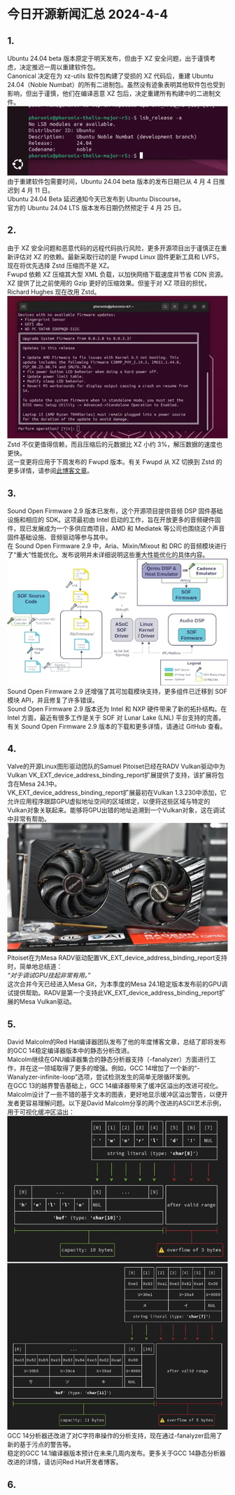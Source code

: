 # 今日开源新闻汇总 2024-4-4
## 1.
Ubuntu 24.04 beta 版本原定于明天发布，但由于 XZ 安全问题，出于谨慎考虑，决定推迟一周以重建软件包。
<br>
Canonical 决定在为 xz-utils 软件包构建了受损的 XZ 代码后，重建 Ubuntu 24.04（Noble Numbat）的所有二进制包。虽然没有迹象表明其他软件包也受到影响，但出于谨慎，他们在编译恶意 XZ 包后，决定重建所有构建中的二进制文件。
<br>
![图片暂时迷路了！！:(](img/1.png)
<br>
由于重建软件包需要时间，Ubuntu 24.04 beta 版本的发布日期已从 4 月 4 日推迟到 4 月 11 日。
<br>
Ubuntu 24.04 Beta 延迟通知今天已发布到 Ubuntu Discourse。
<br>
官方的 Ubuntu 24.04 LTS 版本发布日期仍然预定于 4 月 25 日。
<br>
## 2.
由于 XZ 安全问题和恶意代码的远程代码执行风险，更多开源项目出于谨慎正在重新评估对 XZ 的依赖。最新采取行动的是 Fwupd Linux 固件更新工具和 LVFS，现在将优先选择 Zstd 压缩而不是 XZ。
<br>
Fwupd 依赖 XZ 压缩其大型 XML 负载，以加快网络下载速度并节省 CDN 资源。XZ 提供了比之前使用的 Gzip 更好的压缩效果。但鉴于对 XZ 项目的担忧，Richard Hughes 现在改用 Zstd。
<br>
![图片暂时迷路了！！:(](img/2.png)
<br>
Zstd 不仅更值得信赖，而且压缩后的元数据比 XZ 小约 3%，解压数据的速度也更快。
<br>
这一变更将应用于下周发布的 Fwupd 版本。有关 Fwupd 从 XZ 切换到 Zstd 的更多详情，请参阅[此博客文章](https://blogs.gnome.org/hughsie/2024/04/03/fwupd-and-xz-metadata/)。
<br>
## 3.
Sound Open Firmware 2.9 版本已发布，这个开源项目提供音频 DSP 固件基础设施和相应的 SDK。这项最初由 Intel 启动的工作，旨在开放更多的音频硬件固件，现已发展成为一个多供应商项目，AMD 和 Mediatek 等公司也围绕这个声音固件基础设施、音频驱动等参与其中。
<br>
在 Sound Open Firmware 2.9 中，Aria、Mixin/Mixout 和 DRC 的音频模块进行了“重大”性能优化。发布说明并未详细说明这些重大性能优化的具体内容。
<br>
![图片暂时迷路了！！:(](img/3.png)
<br>
Sound Open Firmware 2.9 还增强了其可加载模块支持，更多组件已迁移到 SOF 模块 API，并且修复了许多错误。
<br>
Sound Open Firmware 2.9 版本还为 Intel 和 NXP 硬件带来了新的拓扑结构。在 Intel 方面，最近有很多工作是关于 SOF 对 Lunar Lake (LNL) 平台支持的完善。
<br>
有关 Sound Open Firmware 2.9 版本的下载和更多详情，请通过 GitHub 查看。
<br>
## 4.
Valve的开源Linux图形驱动团队的Samuel Pitoiset已经在RADV Vulkan驱动中为Vulkan VK_EXT_device_address_binding_report扩展提供了支持，该扩展将包含在Mesa 24.1中。
<br>
VK_EXT_device_address_binding_report扩展最初在Vulkan 1.3.230中添加，它允许应用程序跟踪GPU虚拟地址空间的区域绑定，以便将这些区域与特定的Vulkan对象关联起来。能够将GPU出错的地址追溯到一个Vulkan对象，这在调试中非常有帮助。
<br>
![图片暂时迷路了！！:(](img/4.png)
<br>
Pitoiset在为Mesa RADV驱动配置VK_EXT_device_address_binding_report支持时，简单地总结道： 
<br>
*“对于调试GPU挂起非常有用。”*
<br>
这次合并今天已经进入Mesa Git，为本季度的Mesa 24.1稳定版本发布前的GPU调试提供帮助。RADV是第一个支持此VK_EXT_device_address_binding_report扩展的Mesa Vulkan驱动。
<br>
## 5.
David Malcolm的Red Hat编译器团队发布了他的年度博客文章，总结了即将发布的GCC 14稳定编译器版本中的静态分析改进。
<br>
Malcolm继续在GNU编译器集合的静态分析器支持（-fanalyzer）方面进行工作，并在这一领域取得了更多的增强。例如，GCC 14增加了一个新的“-Wanalyzer-infinite-loop”选项，尝试检测发生的简单无限循环案例。
<br>
在GCC 13的越界警告基础上，GCC 14编译器带来了缓冲区溢出的改进可视化。Malcolm设计了一些不错的基于文本的图表，更好地显示缓冲区溢出警告，以便开发者更容易理解问题。以下是David Malcolm分享的两个改进的ASCII艺术示例，用于可视化缓冲区溢出：
<br>
![图片暂时迷路了！！:(](img/5-1.png)
<br>
![图片暂时迷路了！！:(](img/5-2.png)
<br>
GCC 14分析器还改进了对C字符串操作的分析支持，现在通过-fanalyzer启用了新的基于污点的警告等。
<br>
稳定的GCC 14.1编译器版本预计在未来几周内发布。更多关于GCC 14静态分析器改进的详情，请访问Red Hat开发者博客。
<br>
## 6.
